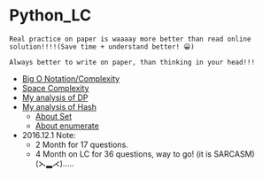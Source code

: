 # Python_LC
```
Real practice on paper is waaaay more better than read online solution!!!!(Save time + understand better! 😀)
```
```
Always better to write on paper, than thinking in your head!!!
```
* [Big O Notation/Complexity](http://web.mit.edu/16.070/www/lecture/big_o.pdf)
* [Space Complexity](https://www.ics.uci.edu/~pattis/ICS-33/lectures/complexitypython.txt)
* [My analysis of DP](https://github.com/tingyuyang/python_lc/blob/master/Memo/About%20DP.md)
* [My analysis of Hash](https://github.com/tingyuyang/python_lc/blob/master/Memo/About%20Hash.md)
  * [About Set](https://github.com/tingyuyang/python_lc/blob/master/Memo/About%20Set.md)
  * [About enumerate](https://github.com/tingyuyang/python_lc/blob/master/Memo/About%20Enumerate.md)
* 2016.12.1 Note:
  * 2 Month for 17 questions.
  * 4 Month on LC for 36 questions, way to go! (it is SARCASM)(⋋▂⋌).....
